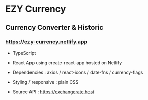 # EZY Currency

## Currency Converter & Historic

### https://ezy-currency.netlify.app

- TypeScript
- React App using create-react-app hosted on Netlify
- Dependencies : axios / react-icons / date-fns / currency-flags
- Styling / responsive : plain CSS

- Source API : https://exchangerate.host
